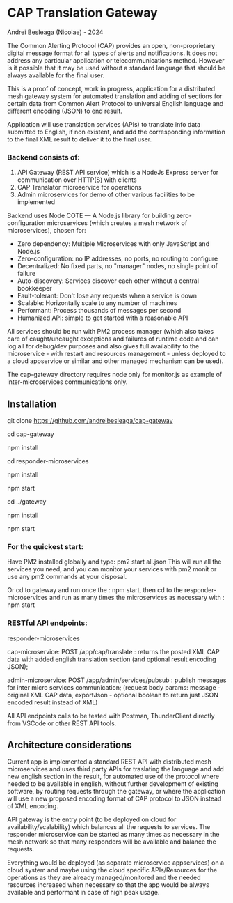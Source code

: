 # CAP Translation Gateway
Andrei Besleaga (Nicolae) - 2024

The Common Alerting Protocol (CAP) provides an open, non-proprietary digital message format for all types of alerts and notifications. It does not address any particular application or telecommunications method. However is it possible that it may be used without a standard language that should be always available for the final user.

This is a proof of concept, work in progress, application for a distributed mesh gateway system for automated translation and adding of sections for certain data from Common Alert Protocol to universal English language and different encoding (JSON) to end result.

Application will use translation services (APIs) to translate info data submitted to English, if non existent, and add the corresponding information to the final XML result to deliver it to the final user.

### Backend consists of:

1. API Gateway (REST API service) which is a NodeJs Express server for communication over HTTP(S) with clients
2. CAP Translator microservice for operations
3. Admin microservices for demo of other various facilities to be implemented

Backend uses Node COTE — A Node.js library for building zero-configuration microservices (which creates a mesh network of microservices), chosen for:
- Zero dependency: Multiple Microservices with only JavaScript and Node.js 
- Zero-configuration: no IP addresses, no ports, no routing to configure
- Decentralized: No fixed parts, no "manager" nodes, no single point of failure
- Auto-discovery: Services discover each other without a central bookkeeper
- Fault-tolerant: Don't lose any requests when a service is down
- Scalable: Horizontally scale to any number of machines
- Performant: Process thousands of messages per second
- Humanized API: simple to get started with a reasonable API

All services should be run with PM2 process manager (which also takes care of caught/uncaught exceptions and failures of runtime code and can log all for debug/dev purposes and also gives full availability to the microservice - with restart and resources management - unless deployed to a cloud appservice or similar and other managed mechanism can be used).

The cap-gateway directory requires node only for monitor.js as example of inter-microservices communications only.

## Installation
git clone https://github.com/andreibesleaga/cap-gateway

cd cap-gateway

npm install

cd responder-microservices

npm install

npm start

cd ../gateway

npm install

npm start

### For the quickest start:

Have PM2 installed globally and type: pm2 start all.json
This will run all the services you need, and you can monitor your services with pm2 monit or use any pm2 commands at your disposal.

Or cd to gateway and run once the : npm start, then cd to the responder-microservices and run as many times the microservices as necessary with : npm start

### RESTful API endpoints:

responder-microservices

cap-microservice:
POST /app/cap/translate : returns the posted XML CAP data with added english translation section (and optional result encoding JSON);

admin-microservice:
POST /app/admin/services/pubsub : publish messages for inter micro services communication;
(request body params: message - original XML CAP data, exportJson - optional boolean to return just JSON encoded result instead of XML)

All API endpoints calls to be tested with Postman, ThunderClient directly from VSCode or other REST API tools.


## Architecture considerations

Current app is implemented a standard REST API with distributed mesh microservices and uses third party APIs for traslating the language and add new english section in the result, for automated use of the protocol where needed to be available in english, without further development of existing software, by routing requests through the gateway, or where the application will use a new proposed encoding format of CAP protocol to JSON instead of XML encoding.

API gateway is the entry point (to be deployed on cloud for availability/scalability) which balances all the requests to services.
The responder microservice can be started as many times as necessary in the mesh network so that many responders will be available and balance the requests.

Everything would be deployed (as separate microservice appservices) on a cloud system and maybe using the cloud specific APIs/Resources for the operations as they are already managed/monitored and the needed resources increased when necessary so that the app would be always available and performant in case of high peak usage.
